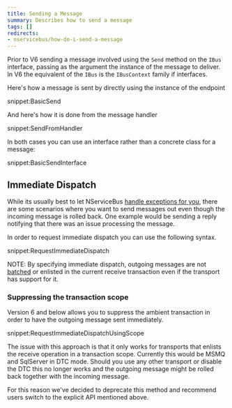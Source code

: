```yaml
---
title: Sending a Message
summary: Describes how to send a message
tags: []
redirects:
- nservicebus/how-do-i-send-a-message
---
```


Prior to V6 sending a message involved using the `Send` method on the `IBus` interface, passing as the argument the instance of the message to deliver. In V6 the equivalent of the `IBus` is the `IBusContext` family if interfaces.

Here's how a message is sent by directly using the instance of the endpoint

snippet:BasicSend

And here's how it is done from the message handler

snippet:SendFromHandler

In both cases you can use an interface rather than a concrete class for a message:

snippet:BasicSendInterface

## Immediate Dispatch

While its usually best to let NServiceBus [handle exceptions for you](/nservicebus/errors), there are some scenarios where you want to send messages out even though the incoming message is rolled back. One example would be sending a reply notifying that there was an issue processing the message. 

In order to request immediate dispatch you can use the following syntax.

snippet:RequestImmediateDispatch

NOTE: By specifying immediate dispatch, outgoing messages are not [batched](/nservicebus/messaging/batched-dispatch.md) or enlisted in the current receive transaction even if the transport has support for it.

### Suppressing the transaction scope

Version 6 and below allows you to suppress the ambient transaction in order to have the outgoing message sent immediately.

snippet:RequestImmediateDispatchUsingScope

The issue with this approach is that it only works for transports that enlists the receive operation in a transaction scope. Currently this would be MSMQ and SqlServer in DTC mode. Should you use any other transport or disable the DTC this no longer works and the outgoing message might be rolled back together with the incoming message. 

For this reason we've decided to deprecate this method and recommend users switch to the explicit API mentioned above.



